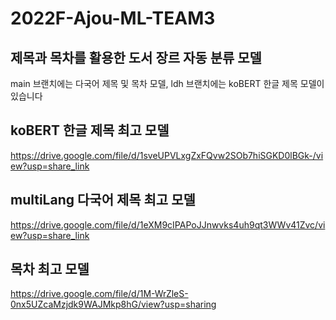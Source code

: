 # 2022F-Ajou-ML-TEAM3
## 제목과 목차를 활용한 도서 장르 자동 분류 모델
main 브랜치에는 다국어 제목 및 목차 모델, ldh 브랜치에는 koBERT 한글 제목 모델이 있습니다

## koBERT 한글 제목 최고 모델
https://drive.google.com/file/d/1sveUPVLxgZxFQvw2SOb7hiSGKD0lBGk-/view?usp=share_link
## multiLang 다국어 제목 최고 모델
https://drive.google.com/file/d/1eXM9cIPAPoJJnwvks4uh9qt3WWv41Zvc/view?usp=share_link
## 목차 최고 모델
https://drive.google.com/file/d/1M-WrZleS-0nx5UZcaMzjdk9WAJMkp8hG/view?usp=sharing
